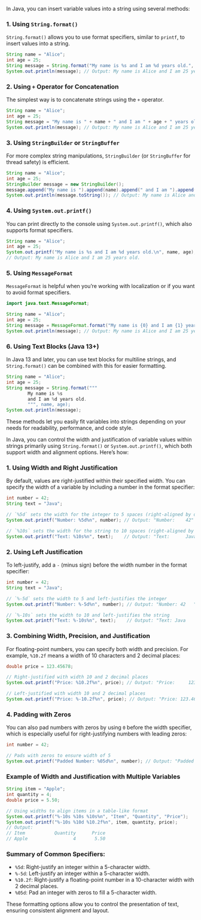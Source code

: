 In Java, you can insert variable values into a string using several methods:

### 1. Using `String.format()`
`String.format()` allows you to use format specifiers, similar to `printf`, to insert values into a string.

```java
String name = "Alice";
int age = 25;
String message = String.format("My name is %s and I am %d years old.", name, age);
System.out.println(message); // Output: My name is Alice and I am 25 years old.
```

### 2. Using `+` Operator for Concatenation
The simplest way is to concatenate strings using the `+` operator.

```java
String name = "Alice";
int age = 25;
String message = "My name is " + name + " and I am " + age + " years old.";
System.out.println(message); // Output: My name is Alice and I am 25 years old.
```

### 3. Using `StringBuilder` or `StringBuffer`
For more complex string manipulations, `StringBuilder` (or `StringBuffer` for thread safety) is efficient.

```java
String name = "Alice";
int age = 25;
StringBuilder message = new StringBuilder();
message.append("My name is ").append(name).append(" and I am ").append(age).append(" years old.");
System.out.println(message.toString()); // Output: My name is Alice and I am 25 years old.
```

### 4. Using `System.out.printf()`
You can print directly to the console using `System.out.printf()`, which also supports format specifiers.

```java
String name = "Alice";
int age = 25;
System.out.printf("My name is %s and I am %d years old.\n", name, age);
// Output: My name is Alice and I am 25 years old.
```

### 5. Using `MessageFormat`
`MessageFormat` is helpful when you’re working with localization or if you want to avoid format specifiers.

```java
import java.text.MessageFormat;

String name = "Alice";
int age = 25;
String message = MessageFormat.format("My name is {0} and I am {1} years old.", name, age);
System.out.println(message); // Output: My name is Alice and I am 25 years old.
```

### 6. Using Text Blocks (Java 13+)
In Java 13 and later, you can use text blocks for multiline strings, and `String.format()` can be combined with this for easier formatting.

```java
String name = "Alice";
int age = 25;
String message = String.format("""
        My name is %s
        and I am %d years old.
        """, name, age);
System.out.println(message);
```

These methods let you easily fit variables into strings depending on your needs for readability, performance, and code style.


In Java, you can control the width and justification of variable values within strings primarily using `String.format()` or `System.out.printf()`, which both support width and alignment options. Here’s how:

### 1. Using Width and Right Justification
By default, values are right-justified within their specified width. You can specify the width of a variable by including a number in the format specifier:

```java
int number = 42;
String text = "Java";

// `%5d` sets the width for the integer to 5 spaces (right-aligned by default)
System.out.printf("Number: %5d%n", number); // Output: "Number:    42"

// `%10s` sets the width for the string to 10 spaces (right-aligned by default)
System.out.printf("Text: %10s%n", text);    // Output: "Text:      Java"
```

### 2. Using Left Justification
To left-justify, add a `-` (minus sign) before the width number in the format specifier:

```java
int number = 42;
String text = "Java";

// `%-5d` sets the width to 5 and left-justifies the integer
System.out.printf("Number: %-5d%n", number); // Output: "Number: 42   "

// `%-10s` sets the width to 10 and left-justifies the string
System.out.printf("Text: %-10s%n", text);    // Output: "Text: Java      "
```

### 3. Combining Width, Precision, and Justification
For floating-point numbers, you can specify both width and precision. For example, `%10.2f` means a width of 10 characters and 2 decimal places:

```java
double price = 123.45678;

// Right-justified with width 10 and 2 decimal places
System.out.printf("Price: %10.2f%n", price); // Output: "Price:     123.46"

// Left-justified with width 10 and 2 decimal places
System.out.printf("Price: %-10.2f%n", price); // Output: "Price: 123.46    "
```

### 4. Padding with Zeros
You can also pad numbers with zeros by using `0` before the width specifier, which is especially useful for right-justifying numbers with leading zeros:

```java
int number = 42;

// Pads with zeros to ensure width of 5
System.out.printf("Padded Number: %05d%n", number); // Output: "Padded Number: 00042"
```

### Example of Width and Justification with Multiple Variables
```java
String item = "Apple";
int quantity = 4;
double price = 5.50;

// Using widths to align items in a table-like format
System.out.printf("%-10s %10s %10s%n", "Item", "Quantity", "Price");
System.out.printf("%-10s %10d %10.2f%n", item, quantity, price);
// Output:
// Item           Quantity      Price
// Apple                 4       5.50
```

### Summary of Common Specifiers:
- `%5d`: Right-justify an integer within a 5-character width.
- `%-5d`: Left-justify an integer within a 5-character width.
- `%10.2f`: Right-justify a floating-point number in a 10-character width with 2 decimal places.
- `%05d`: Pad an integer with zeros to fill a 5-character width.

These formatting options allow you to control the presentation of text, ensuring consistent alignment and layout.